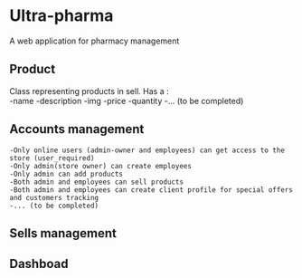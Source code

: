 # Ultra-pharma
A web application for pharmacy management

## Product
Class representing products in sell. Has a :  
    -name
    -description
    -img
    -price
    -quantity
    -... (to be completed)  

## Accounts management
    -Only online users (admin-owner and employees) can get access to the store (user_required)  
    -Only admin(store owner) can create employees  
    -Only admin can add products  
    -Both admin and employees can sell products  
    -Both admin and employees can create client profile for special offers and customers tracking  
    -... (to be completed)  

## Sells management

## Dashboad